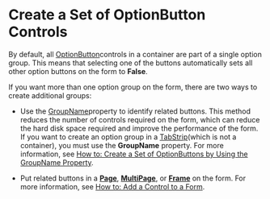 
# Create a Set of OptionButton Controls

By default, all  [OptionButton](8009dd64-44b5-3b66-e8d4-e3535e014396.md)controls in a container are part of a single option group. This means that selecting one of the buttons automatically sets all other option buttons on the form to  **False**.

If you want more than one option group on the form, there are two ways to create additional groups:

- Use the  [GroupName](7b3b92d6-e1e0-6171-4d6a-4b0221e1c083.md)property to identify related buttons. This method reduces the number of controls required on the form, which can reduce the hard disk space required and improve the performance of the form. If you want to create an option group in a  [TabStrip](643c896a-2304-42f3-f5e9-0feee6d22364.md)(which is not a container), you must use the  **GroupName** property. For more information, see [How to: Create a Set of OptionButtons by Using the GroupName Property](70cc9ff9-6794-4c9e-beb5-587230cb6b93.md).
    
- Put related buttons in a  **[Page](836941c3-c768-151a-65a5-41c71493033a.md)**,  **[MultiPage](ac0fa233-81fe-8a34-4113-6907c6d8f7e2.md)**, or  **[Frame](5fb494d3-8e00-852a-c361-0e99358b1ce8.md)** on the form. For more information, see  [How to: Add a Control to a Form](388a7d54-65c0-7c34-d28a-0e0a47b9a5c0.md).
    
